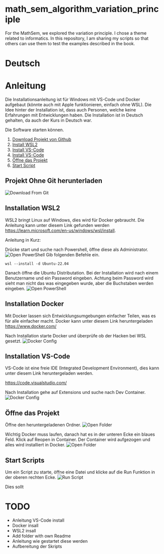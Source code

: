 # math_sem_algorithm_variation_principle
For the MathSem, we explored the variation principle. I chose a theme related to informatics. In this repository, I am sharing my scripts so that others can use them to test the examples described in the book.


# Deutsch
# Anleitung
Die Installationsanleitung ist für Windows mit VS-Code und Docker aufgebaut (könnte auch mit Apple funktionieren, einfach ohne WSL). 
Die Idee hinter der Installation ist, dass auch Personen, welche keine Erfahrungen mit Entwicklungen haben. Die Installation ist in Deutsch gehalten, da auch der Kurs in Deutsch war.


Die Software starten können.
1. [Download Projekt von Github](#projekt-ohne-git-herunterladen)
2. [Install WSL2](#installation-wsl2)
3. [Install VS-Code](#installation-docker)
4. [Install VS-Code](#installation-vs-code)
5. [Öffne das Projekt](#öffne-das-projekt)
6. [Start Script](#start-scripts)

## Projekt Ohne Git herunterladen
![Download From Git](/images/download_from_git.png)

## Installation WSL2
WSL2 bringt Linux auf Windows, dies wird für Docker gebraucht. Die Anleitung kann unter diesem Link gefunden werden https://learn.microsoft.com/en-us/windows/wsl/install.

Anleitung in Kurz:

Drücke start und suche nach Powershell, öffne diese als Administrator. 
![Open PowerShell](/images/open_powershell.png)
Gib folgenden Befehle ein.
```
wsl --install -d Ubuntu-22.04
```

Danach öffne die Ubuntu Distributation. Bei der Installation wird nach einem Benutzername und ein Password eingeben. Achtung beim Password wird sieht man nicht das was eingegeben wurde, aber die Buchstaben werden eingeben.
![Open PowerShell](/images/ubuntu.png)

## Installation Docker
Mit Docker lassen sich Entwicklungsumgebungen einfacher Teilen, was es für alle einfacher macht. Docker kann unter diesem Link heruntergeladen https://www.docker.com/

Nach Installation starte Docker und überprüfe ob der Hacken bei WSL gesetzt.
![Docker Config](/images/docker_check_config.png)

## Installation VS-Code
VS-Code ist eine freie IDE (Integrated Development Environment), dies kann unter diesem Link heruntergeladen werden.

https://code.visualstudio.com/

Nach Installation gehe auf Extensions und suche nach Dev Container.
![Docker Config](/images/vs_code_install_extension.png)

## Öffne das Projekt
Öffne den heruntergeladenen Ordner.
![Open Folder](/images/open_project.png)

Wichtig Docker muss laufen, danach hat es in der unteren Ecke ein blaues Feld. Klick auf Reopen in Container. 
Der Container wird aufgezogen und alles wird installiert in Docker.
![Open Folder](/images/open_project_dev_container.png)

## Start Scripts
Um ein Script zu starte, öffne eine Datei und klicke auf die Run Funktion in der oberen rechten Ecke.
![Run Script](/images/start_script.png)


Dies sollt
# TODO
- Anleitung VS-Code install
- Docker insall
- WSL2 insall
- Add folder with own Readme
- Anleitung wie gestartet diese werden
- Aufbereitung der Skripts
